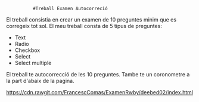               #Treball Examen Autocorreció

El treball consistia en crear un examen de 10 preguntes minim que es corregeix tot sol. El meu treball consta de 5 tipus de preguntes:

* Text
* Radio
* Checkbox
* Select
* Select multiple


El treball te autocorrecció de les 10 preguntes. Tambe te un coronometre a la part d'abaix de la pagina.

https://cdn.rawgit.com/FrancescComas/ExamenRwby/deebed02/index.html
